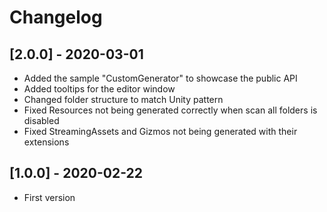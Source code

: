 # Changelog

## [2.0.0] - 2020-03-01

- Added the sample "CustomGenerator" to showcase the public API
- Added tooltips for the editor window
- Changed folder structure to match Unity pattern
- Fixed Resources not being generated correctly when scan all folders is disabled
- Fixed StreamingAssets and Gizmos not being generated with their extensions

## [1.0.0] - 2020-02-22

- First version
